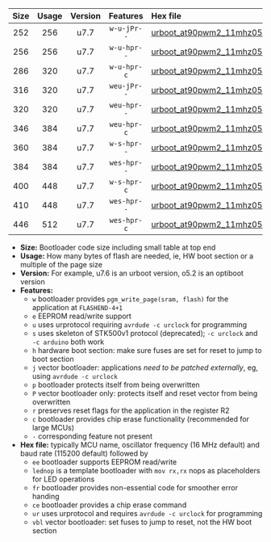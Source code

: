 |Size|Usage|Version|Features|Hex file|
|:-:|:-:|:-:|:-:|:--|
|252|256|u7.7|`w-u-jPr--`|[urboot_at90pwm2_11mhz0592_19200bps_lednop_ur_vbl.hex](https://raw.githubusercontent.com/stefanrueger/urboot.hex/main/mcus/at90pwm2/fcpu_11mhz0592/19200_bps/urboot_at90pwm2_11mhz0592_19200bps_lednop_ur_vbl.hex)|
|256|256|u7.7|`w-u-hpr--`|[urboot_at90pwm2_11mhz0592_19200bps_lednop_fr_ur.hex](https://raw.githubusercontent.com/stefanrueger/urboot.hex/main/mcus/at90pwm2/fcpu_11mhz0592/19200_bps/urboot_at90pwm2_11mhz0592_19200bps_lednop_fr_ur.hex)|
|286|320|u7.7|`w-u-hpr-c`|[urboot_at90pwm2_11mhz0592_19200bps_lednop_fr_ce_ur.hex](https://raw.githubusercontent.com/stefanrueger/urboot.hex/main/mcus/at90pwm2/fcpu_11mhz0592/19200_bps/urboot_at90pwm2_11mhz0592_19200bps_lednop_fr_ce_ur.hex)|
|316|320|u7.7|`weu-jPr--`|[urboot_at90pwm2_11mhz0592_19200bps_ee_lednop_ur_vbl.hex](https://raw.githubusercontent.com/stefanrueger/urboot.hex/main/mcus/at90pwm2/fcpu_11mhz0592/19200_bps/urboot_at90pwm2_11mhz0592_19200bps_ee_lednop_ur_vbl.hex)|
|320|320|u7.7|`weu-hpr--`|[urboot_at90pwm2_11mhz0592_19200bps_ee_lednop_fr_ur.hex](https://raw.githubusercontent.com/stefanrueger/urboot.hex/main/mcus/at90pwm2/fcpu_11mhz0592/19200_bps/urboot_at90pwm2_11mhz0592_19200bps_ee_lednop_fr_ur.hex)|
|346|384|u7.7|`weu-hpr-c`|[urboot_at90pwm2_11mhz0592_19200bps_ee_lednop_fr_ce_ur.hex](https://raw.githubusercontent.com/stefanrueger/urboot.hex/main/mcus/at90pwm2/fcpu_11mhz0592/19200_bps/urboot_at90pwm2_11mhz0592_19200bps_ee_lednop_fr_ce_ur.hex)|
|360|384|u7.7|`w-s-hpr--`|[urboot_at90pwm2_11mhz0592_19200bps_lednop_fr.hex](https://raw.githubusercontent.com/stefanrueger/urboot.hex/main/mcus/at90pwm2/fcpu_11mhz0592/19200_bps/urboot_at90pwm2_11mhz0592_19200bps_lednop_fr.hex)|
|384|384|u7.7|`wes-hpr--`|[urboot_at90pwm2_11mhz0592_19200bps_ee.hex](https://raw.githubusercontent.com/stefanrueger/urboot.hex/main/mcus/at90pwm2/fcpu_11mhz0592/19200_bps/urboot_at90pwm2_11mhz0592_19200bps_ee.hex)|
|400|448|u7.7|`w-s-hpr-c`|[urboot_at90pwm2_11mhz0592_19200bps_lednop_fr_ce.hex](https://raw.githubusercontent.com/stefanrueger/urboot.hex/main/mcus/at90pwm2/fcpu_11mhz0592/19200_bps/urboot_at90pwm2_11mhz0592_19200bps_lednop_fr_ce.hex)|
|410|448|u7.7|`wes-hpr--`|[urboot_at90pwm2_11mhz0592_19200bps_ee_lednop_fr.hex](https://raw.githubusercontent.com/stefanrueger/urboot.hex/main/mcus/at90pwm2/fcpu_11mhz0592/19200_bps/urboot_at90pwm2_11mhz0592_19200bps_ee_lednop_fr.hex)|
|446|512|u7.7|`wes-hpr-c`|[urboot_at90pwm2_11mhz0592_19200bps_ee_lednop_fr_ce.hex](https://raw.githubusercontent.com/stefanrueger/urboot.hex/main/mcus/at90pwm2/fcpu_11mhz0592/19200_bps/urboot_at90pwm2_11mhz0592_19200bps_ee_lednop_fr_ce.hex)|

- **Size:** Bootloader code size including small table at top end
- **Usage:** How many bytes of flash are needed, ie, HW boot section or a multiple of the page size
- **Version:** For example, u7.6 is an urboot version, o5.2 is an optiboot version
- **Features:**
  + `w` bootloader provides `pgm_write_page(sram, flash)` for the application at `FLASHEND-4+1`
  + `e` EEPROM read/write support
  + `u` uses urprotocol requiring `avrdude -c urclock` for programming
  + `s` uses skeleton of STK500v1 protocol (deprecated); `-c urclock` and `-c arduino` both work
  + `h` hardware boot section: make sure fuses are set for reset to jump to boot section
  + `j` vector bootloader: applications *need to be patched externally*, eg, using `avrdude -c urclock`
  + `p` bootloader protects itself from being overwritten
  + `P` vector bootloader only: protects itself and reset vector from being overwritten
  + `r` preserves reset flags for the application in the register R2
  + `c` bootloader provides chip erase functionality (recommended for large MCUs)
  + `-` corresponding feature not present
- **Hex file:** typically MCU name, oscillator frequency (16 MHz default) and baud rate (115200 default) followed by
  + `ee` bootloader supports EEPROM read/write
  + `lednop` is a template bootloader with `mov rx,rx` nops as placeholders for LED operations
  + `fr` bootloader provides non-essential code for smoother error handing
  + `ce` bootloader provides a chip erase command
  + `ur` uses urprotocol and requires `avrdude -c urclock` for programming
  + `vbl` vector bootloader: set fuses to jump to reset, not the HW boot section
